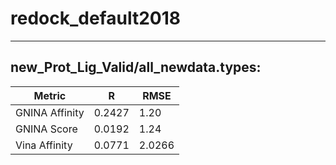 # redock_default2018
 -----
## new_Prot_Lig_Valid/all_newdata.types:
Metric | R | RMSE
-----|-----|-----
GNINA Affinity | 0.2427 | 1.20 
GNINA Score | 0.0192 | 1.24
Vina Affinity | 0.0771 | 2.0266